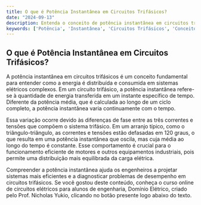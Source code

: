 ```yaml
---
title: O que é Potência Instantânea em Circuitos Trifásicos?
date: "2024-09-13"
description: Entenda o conceito de potência instantânea em circuitos trifásicos e sua importância na engenharia elétrica.
keywords: ['Potência', 'Instantânea', 'Circuitos Trifásicos', 'Conceito', 'Fator']
---
```


## O que é Potência Instantânea em Circuitos Trifásicos?

A potência instantânea em circuitos trifásicos é um conceito fundamental para entender como a energia é distribuída e consumida em sistemas elétricos complexos. Em um circuito trifásico, a potência instantânea refere-se à quantidade de energia transferida em um instante específico de tempo. Diferente da potência média, que é calculada ao longo de um ciclo completo, a potência instantânea varia continuamente com o tempo.

Essa variação ocorre devido às diferenças de fase entre as três correntes e tensões que compõem o sistema trifásico. Em um arranjo típico, como o triângulo-triângulo, as correntes e tensões estão defasadas em 120 graus, o que resulta em uma potência instantânea que oscila, mas cuja média ao longo do tempo é constante. Esse comportamento é crucial para o funcionamento eficiente de motores e outros equipamentos industriais, pois permite uma distribuição mais equilibrada da carga elétrica.

Compreender a potência instantânea ajuda os engenheiros a projetar sistemas mais eficientes e a diagnosticar problemas de desempenho em circuitos trifásicos. Se você gostou deste conteúdo, conheça o curso online de circuitos elétricos para alunos de engenharia, Domínio Elétrico, criado pelo Prof. Nicholas Yukio, clicando no botão presente logo abaixo do texto.